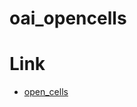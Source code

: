 # oai_opencells





# Link
* [open_cells](https://open-cells.com/index.php/2019/09/22/all-in-one-openairinterface/)
